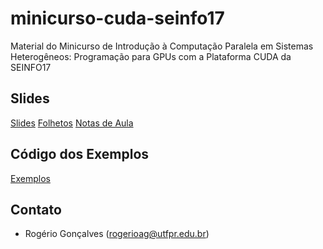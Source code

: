 # minicurso-cuda-seinfo17
Material do Minicurso de Introdução à Computação Paralela em Sistemas Heterogêneos: Programação para GPUs com a Plataforma CUDA da SEINFO17

## Slides

[Slides](slides/minicurso-computacao-heterogenea-cuda.md.slides.pdf)
[Folhetos](slides/minicurso-computacao-heterogenea-cuda.md.handout.pdf)
[Notas de Aula](slides/minicurso-computacao-heterogenea-cuda.md.notes.pdf)

## Código dos Exemplos

[Exemplos](src/exemplos-minicurso-cuda)

## Contato

* Rogério Gonçalves (rogerioag@utfpr.edu.br)
